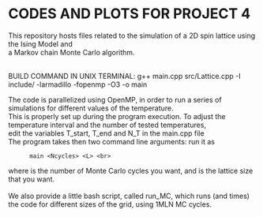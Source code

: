 # CODES AND PLOTS FOR PROJECT 4<br>
This repository hosts files related to the simulation of a 2D spin lattice using the Ising Model and<br>
a Markov chain Monte Carlo algorithm.<br><br>

BUILD COMMAND IN UNIX TERMINAL: g++ main.cpp src/Lattice.cpp -I include/ -larmadillo -fopenmp -O3 -o main <br>

The code is parallelized using OpenMP, in order to run a series of simulations for different values of the temperature.<br>
This is properly set up during the program execution. To adjust the temperature interval and the number of tested temperatures,<br>
edit the variables  T_start, T_end and N_T in the main.cpp file<br>
The program takes then two command line arguments: run it as<br>

          main <Ncycles> <L> <br>
 
where <Ncycles> is the number of Monte Carlo cycles you want, and <L> is the lattice size that you want.<br><br>
We also provide a little bash script, called run_MC, which runs (and times) the code for different sizes of the grid, using 1MLN MC cycles.<br>








